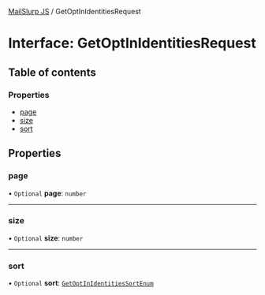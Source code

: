 [MailSlurp JS](../README.md) / GetOptInIdentitiesRequest

# Interface: GetOptInIdentitiesRequest

## Table of contents

### Properties

- [page](GetOptInIdentitiesRequest.md#page)
- [size](GetOptInIdentitiesRequest.md#size)
- [sort](GetOptInIdentitiesRequest.md#sort)

## Properties

### page

• `Optional` **page**: `number`

___

### size

• `Optional` **size**: `number`

___

### sort

• `Optional` **sort**: [`GetOptInIdentitiesSortEnum`](../enums/GetOptInIdentitiesSortEnum.md)
